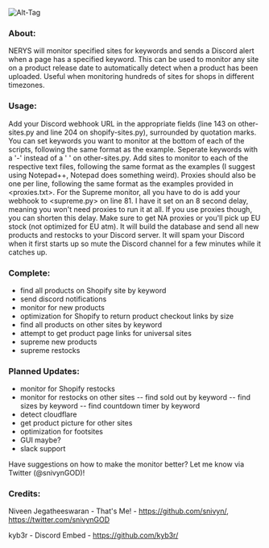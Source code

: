 ![Alt-Tag](https://i.imgur.com/V5ERvU4.png)
### About:
NERYS will monitor specified sites for keywords and sends a Discord alert when a page has a specified keyword. This can be used to monitor any site on a product release date to automatically detect when a product has been uploaded. Useful when monitoring hundreds of sites for shops in different timezones.

### Usage:
Add your Discord webhook URL in the appropriate fields (line 143 on other-sites.py and line 204 on shopify-sites.py), surrounded by quotation marks. You can set keywords you want to monitor at the bottom of each of the scripts, following the same format as the example. Seperate keywords with a '-' instead of a ' ' on other-sites.py. Add sites to monitor to each of the respective text files, following the same format as the examples (I suggest using Notepad++, Notepad does something weird). Proxies should also be one per line, following the same format as the examples provided in <proxies.txt>. For the Supreme monitor, all you have to do is add your webhook to <supreme.py> on line 81. I have it set on an 8 second delay, meaning you won't need proxies to run it at all. If you use proxies though, you can shorten this delay. Make sure to get NA proxies or you'll pick up EU stock (not optimized for EU atm). It will build the database and send all new products and restocks to your Discord server. It will spam your Discord when it first starts up so mute the Discord channel for a few minutes while it catches up.

### Complete:
- find all products on Shopify site by keyword
- send discord notifications
- monitor for new products
- optimization for Shopify to return product checkout links by size
- find all products on other sites by keyword
- attempt to get product page links for universal sites
- supreme new products
- supreme restocks

### Planned Updates:
- monitor for Shopify restocks
- monitor for restocks on other sites
-- find sold out by keyword
-- find sizes by keyword
-- find countdown timer by keyword
- detect cloudflare
- get product picture for other sites
- optimization for footsites
- GUI maybe?
- slack support

Have suggestions on how to make the monitor better? Let me know via Twitter (@snivynGOD)!

### Credits:
Niveen Jegatheeswaran - That's Me! - https://github.com/snivyn/, https://twitter.com/snivynGOD

kyb3r - Discord Embed - https://github.com/kyb3r/
